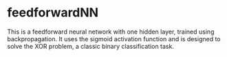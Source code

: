# feedforwardNN
This is a feedforward neural network with one hidden layer, trained using backpropagation. It uses the sigmoid activation function and is designed to solve the XOR problem, a classic binary classification task.

